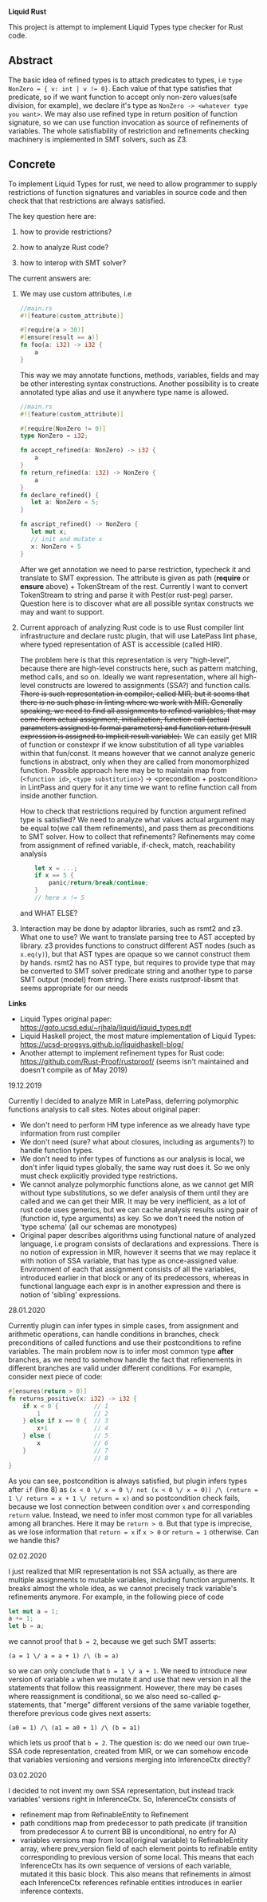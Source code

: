 **Liquid Rust**

This project is attempt to implement Liquid Types type checker
for Rust code.

**Abstract**
-

The basic idea of refined types is to attach predicates to types, i.e
`type NonZero = { v: int | v != 0}`. Each value of that type satisfies that predicate,
so if we want function to accept only non-zero values(safe division, for example), we declare it's type as
`NonZero -> <whatever type you want>`. We may also use refined type in return position of function signature,
so we can use function invocation as source of refinements of variables.
The whole satisfiability of restriction and refinements checking machinery is implemented in SMT solvers, such as Z3.  

**Concrete**
-

To implement Liquid Types for rust, we need to allow programmer to supply restrictions of
function signatures and variables in source code and then check that that restrictions are always satisfied.

The key question here are:

 1) how to provide restrictions?

 2) how to analyze Rust code?

 3) how to interop with SMT solver?

The current answers are:

 1) We may use custom attributes, i.e
     ```rust
     //main.rs
     #![feature(custom_attribute)]
     
     #[require(a > 30)]
     #[ensure(result == a)]
     fn foo(a: i32) -> i32 {
         a
     }
     ```
     
     This way we may annotate functions, methods, variables, fields and may be other interesting syntax constructions.
     Another possibility is to create annotated type alias and use it anywhere type name is allowed.
     
     ```rust
     //main.rs
     #![feature(custom_attribute)]
     
     #[require(NonZero != 0)]
     type NonZero = i32;

     fn accept_refined(a: NonZero) -> i32 {
         a
     }
     fn return_refined(a: i32) -> NonZero {
         a
     }
     fn declare_refined() {
        let a: NonZero = 5;
     }
     
     fn ascript_refined() -> NonZero {
        let mut x;
        // init and mutate x
        x: NonZero + 5
     }
     ```
     
     After we get annotation we need to parse restriction, typecheck it and translate to SMT expression.
     The attribute is given as path (**require** or **ensure** above) + TokenStream of the rest.
     Currently I want to convert TokenStream to string and parse it with Pest(or rust-peg) parser.
     Question here is to discover what are all possible syntax constructs we may and want to support.
     
 2) Current approach of analyzing Rust code is to use Rust compiler lint infrastructure and 
    declare rustc plugin, that will use LatePass lint phase, where typed representation of AST is accessible (called HIR).
 
    The problem here is that this representation is very "high-level", because there are high-level constructs here,
    such as pattern matching, method calls, and so on. Ideally we want representation, where all high-level
    constructs are lowered to assignments (SSA?) and function calls. ~~There is such representation in compiler,
    called MIR, but it seems that there is no such phase in linting where we work with MIR.
    Generally speaking, we need to find all assignments to refined variables, that may come from
    actual assignment, initialization, function call (actual parameters assigned to formal parameters) and
    function return (result expression is assigned to implicit result variable).~~
    We can easily get MIR of function or constexpr if we know substitution of all type variables within that fun/const.
    It means however that we cannot analyze generic functions in abstract, only when they are called from monomorphized function.
    Possible approach here may be to maintain map from (`<function id>`, `<type substitution>`) -> <precondition + postcondition>
    in LintPass and query for it any time we want to refine function call from inside another function.
    
    How to check that restrictions required by function argument refined type is satisfied?
    We need to analyze what values actual argument may be equal to(we call them refinements), and pass them as preconditions
    to SMT solver.
    How to collect that refinements?
    Refinements may come from assignment of refined variable, if-check, match, reachability analysis
    ```rust
        let x = ...;
        if x == 5 {
            panic/return/break/continue;
        }
        // here x != 5
    ```
    and WHAT ELSE?
    
 3) Interaction may be done by adaptor libraries, such as rsmt2 and z3. What one to use?
    We want to translate parsing tree to AST accepted by library. z3 provides functions to
    construct different AST nodes (such as `x.eq(y)`), but that AST types are opaque so we
    cannot construct them by hands. rsmt2 has no AST type, but requires to provide type
    that may be converted to SMT solver predicate string and another type to parse SMT output
    (model) from string.
    There exists rustproof-libsmt that seems appropriate for our needs

**Links**

* Liquid Types original paper: https://goto.ucsd.edu/~rjhala/liquid/liquid_types.pdf
* Liquid Haskell project, the most mature implementation of Liquid Types: https://ucsd-progsys.github.io/liquidhaskell-blog/
* Another attempt to implement refinement types for Rust code: https://github.com/Rust-Proof/rustproof/
(seems isn't maintained and doesn't compile as of May 2019)

19.12.2019

Currently I decided to analyze MIR in LatePass, deferring polymorphic functions analysis to call sites.
Notes about original paper:
* We don't need to perform HM type inference as we already have type information from rust compiler
* We don't need (sure? what about closures, including as arguments?) to handle function types.
* We don't need to infer types of functions as our analysis is local, we don't infer liquid types globally,
the same way rust does it. So we only must check explicitly provided type restrictions.
* We cannot analyze polymorphic functions alone, as we cannot get MIR without type substitutions, so we defer analysis
of them until they are called and we can get their MIR. It may be very inefficient, as a lot of rust code uses
generics, but we can cache analysis results using pair of (function id, type arguments) as key.
So we don't need the notion of 'type schema' (all our schemas are monotypes)
* Original paper describes algorithms using functional nature of analyzed language, i.e program consists of declarations
and expressions. There is no notion of expression in MIR, however it seems that we may replace it with notion of
SSA variable, that has type as once-assigned value. Environment of each that assignment consists of all the variables,
introduced earlier in that block or any of its predecessors, whereas in functional language each expr is in another expression and
there is notion of 'sibling' expressions.

28.01.2020

Currently plugin can infer types in simple cases, from assignment and arithmetic operations, can handle conditions in 
branches, check preconditions of called functions and use their postconditions to refine variables. The main problem
now is to infer most common type **after** branches, as we need to somehow handle the fact that refienements in
different branches are valid under different conditions. For example, consider next piece of code:
 
```rust
#[ensures(return > 0)]
fn returns_positive(x: i32) -> i32 {
    if x < 0 {          // 1
        1               // 2
    } else if x == 0 {  // 3
        x+1             // 4
    } else {            // 5
        x               // 6
    }                   // 7
                        // 8
}
```
As you can see, postcondition is always satisfied, but plugin infers types after `if` (line 8) as
`(x < 0 \/ x = 0 \/ not (x < 0 \/ x = 0)) /\ (return = 1 \/ return = x + 1 \/ return = x)` and so postcondition check fails, because
we lost connection between condition over `x` and corresponding `return` value.
Instead, we need to infer most common type for all variables among all branches. Here it may be `return > 0`. But that 
type is imprecise, as we lose information that `return = x` if `x > 0` or `return = 1` otherwise. Can we handle this?

02.02.2020

I just realized that MIR representation is not SSA actually, as there are multiple assignments
to mutable variables, including function arguments. It breaks almost the whole idea, as we cannot precisely
track variable's refinements anymore. For example, in the following piece of code
```rust
let mut a = 1;
a += 1;
let b = a;
```
we cannot proof that `b = 2`, because we get such SMT asserts:
```
(a = 1 \/ a = a + 1) /\ (b = a)
```
so we can only conclude that `b = 1 \/ a + 1`.
We need to introduce new version of variable `a` when we mutate it and use that new version in all the statements
that follow this reassignment. However, there may be cases where reassignment is conditional, so we also need so-called
φ-statements, that "merge" different versions of the same variable together, therefore previous code gives next asserts:
```
(a0 = 1) /\ (a1 = a0 + 1) /\ (b = a1)
```
which lets us proof that `b = 2`.
The question is: do we need our own true-SSA code representation, created from MIR,
or we can somehow encode that variables versioning and versions merging into InferenceCtx directly?

03.02.2020

I decided to not invent my own SSA representation, but instead track variables' versions right in InferenceCtx.
So, InferenceCtx consists of
- refinement map from RefinableEntity to Refinement
- path conditions map from predecessor to path predicate (if transition from predecessor A to current BB is unconditional,
no entry for A)
- variables versions map from local(original variable) to RefinableEntity array, where prev_version field of each
element points to refinable entity corresponding to previous version of some local.
This means that each InferenceCtx has its own sequence of versions of each variable, mutated it this basic block.
This also means that refinements in almost each InferenceCtx references refinable entities introduces in earlier
inference contexts.
